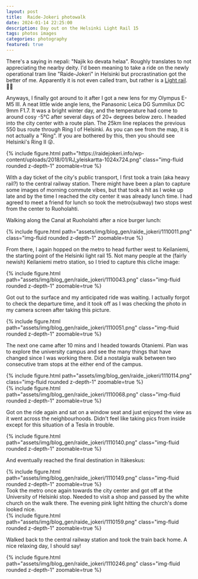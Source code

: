 ```yaml
---
layout: post
title:  Raide-Jokeri photowalk
date: 2024-01-14 22:25:00
description: Day out on the Helsinki Light Rail 15  
tags: photos images
categories: photography
featured: true
---
```


There's a saying in nepali: "Najik ko devata helaa". Roughly translates to not appreciating the nearby deity. 
I'd been meaning to take a ride on the newly operational tram line "Raide-Jokeri" in Helsinki but procrastination got the better of me.
Apparently it is not even called tram, but rather is a [Light rail](https://en.wikipedia.org/wiki/Light_rail). 🤷‍♂️ 

Anyways, I finally got around to it after I got a new lens for my Olympus E-M5 III. A neat little wide angle lens, the Panasonic Leica DG Summilux DC 9mm F1.7. 
It was a bright winter day, and the temperature had come to around cosy -5°C after several days of 20+ degrees below zero. I headed into the city center with a route plan. The 25km line replaces the previous 550 bus route through Ring I of Helsinki. As you can see from the map, it is not actually a "Ring". If you are bothered by this, then you should see Helsinki's Ring II 😜. 

<div class="row mt-3">
    <div class="col-sm mt-3 mt-md-0">
    </div>
    <div class="col-sm-7 mt-3 mt-md-0 justify-content-center">
        {% include figure.html path="https://raidejokeri.info/wp-content/uploads/2018/01/RJ_yleiskartta-1024x724.png" class="img-fluid rounded z-depth-1" zoomable=true %}
    </div>
    <div class="col-sm mt-3 mt-md-0">
    </div>
</div>

With a day ticket of the city's public transport, I first took a train (aka heavy rail?) to the central railway station. There might have been a plan to capture some images of morning commute vibes, but that took a hit as I woke up late and by the time I reached the city center it was already lunch time. I had agreed to meet a friend for lunch so took the metro(subway) two stops west from the center to Ruoholahti. 

Walking along the Canal at Ruoholahti after a nice burger lunch:
<div class="row mt-3">
    <div class="col-sm mt-3 mt-md-0">
    </div>
    <div class="col-sm-5 mt-3 mt-md-0">
        {% include figure.html path="assets/img/blog_gen/raide_jokeri/1110011.png" class="img-fluid rounded z-depth-1" zoomable=true %}
    </div>
    <div class="col-sm mt-3 mt-md-0">
    </div>
</div>

From there, I again hopped on the metro to head further west to Keilaniemi, the starting point of the Helsinki light rail 15. 
Not many people at the (fairly newish) Keilaniemi metro station, so I tried to capture this cliche image:
<div class="row mt-3">
    <div class="col-sm mt-3 mt-md-0">
    </div>
    <div class="col-sm-7 mt-3 mt-md-0">
        {% include figure.html path="assets/img/blog_gen/raide_jokeri/1110043.png" class="img-fluid rounded z-depth-1" zoomable=true %}
    </div>
    <div class="col-sm mt-3 mt-md-0">
    </div>
</div>

Got out to the surface and my anticipated ride was waiting. I actually forgot to check the departure time, and it took off as I was checking the photo in my camera screen after taking this picture. 
<div class="row mt-3">
    <div class="col-sm mt-3 mt-md-0">
    </div>
    <div class="col-sm-7 mt-3 mt-md-0">
        {% include figure.html path="assets/img/blog_gen/raide_jokeri/1110051.png" class="img-fluid rounded z-depth-1" zoomable=true %}
    </div>
    <div class="col-sm mt-3 mt-md-0">
    </div>
</div>

The next one came after 10 mins and I headed towards Otaniemi. Plan was to explore the university campus and see the many things that have changed since I was working there. Did a nostalgia walk between two consecutive tram stops at the either end of the campus. 

<div class="row mt-3">
    <div class="col-sm mt-3 mt-md-0">
        {% include figure.html path="assets/img/blog_gen/raide_jokeri/1110114.png" class="img-fluid rounded z-depth-1" zoomable=true %}
    </div>
    <div class="col-sm mt-3 mt-md-0">
        {% include figure.html path="assets/img/blog_gen/raide_jokeri/1110068.png" class="img-fluid rounded z-depth-1" zoomable=true %}
    </div>
</div>

Got on the ride again and sat on a window seat and just enjoyed the view as it went across the neighbourhoods. Didn't feel like taking pics from inside except for this situation of a Tesla in trouble. 
<div class="row mt-3">
    <div class="col-sm mt-3 mt-md-0">
    </div>
    <div class="col-sm-7 mt-3 mt-md-0">
        {% include figure.html path="assets/img/blog_gen/raide_jokeri/1110140.png" class="img-fluid rounded z-depth-1" zoomable=true %}
    </div>
    <div class="col-sm mt-3 mt-md-0">
    </div>
</div>

And eventually reached the final destination in Itäkeskus:
<div class="row mt-3">
    <div class="col-sm mt-3 mt-md-0">
    </div>
    <div class="col-sm-7 mt-3 mt-md-0">
        {% include figure.html path="assets/img/blog_gen/raide_jokeri/1110149.png" class="img-fluid rounded z-depth-1" zoomable=true %}
    </div>
    <div class="col-sm mt-3 mt-md-0">
    </div>
</div>
Took the metro once again towards the city center and got off at the University of Helsinki stop. Needed to visit a shop and passed by the white church on the walk there. The evening pink light hitting the church's dome looked nice.
<div class="row mt-3">
    <div class="col-sm mt-3 mt-md-0">
    </div>
    <div class="col-sm-7 mt-3 mt-md-0">
        {% include figure.html path="assets/img/blog_gen/raide_jokeri/1110159.png" class="img-fluid rounded z-depth-1" zoomable=true %}
    </div>
    <div class="col-sm mt-3 mt-md-0">
    </div>
</div>

Walked back to the central railway station and took the train back home. A nice relaxing day, I should say! 
<div class="row mt-3">
    <div class="col-sm mt-3 mt-md-0">
    </div>
    <div class="col-sm-5 mt-3 mt-md-0">
        {% include figure.html path="assets/img/blog_gen/raide_jokeri/1110246.png" class="img-fluid rounded z-depth-1" zoomable=true %}
    </div>
    <div class="col-sm mt-3 mt-md-0">
    </div>
</div>

